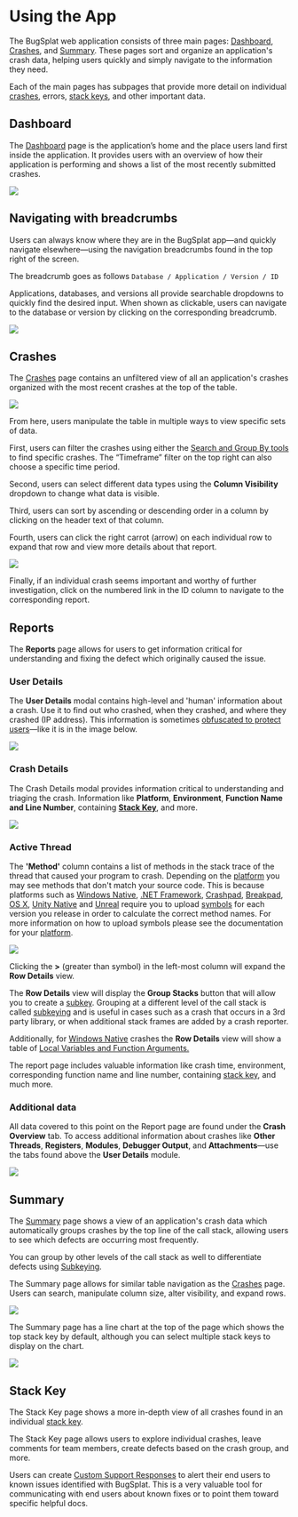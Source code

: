 # Using the App

The BugSplat web application consists of three main pages: [Dashboard](https://app.bugsplat.com/v2/dashboard), [Crashes](https://app.bugsplat.com/v2/crashes), and [Summary](https://app.bugsplat.com/v2/summary).  These pages sort and organize an application's crash data, helping users quickly and simply navigate to the information they need.

Each of the main pages has subpages that provide more detail on individual [crashes](../../education/bugsplat-terminology.md#crash-report), errors, [stack keys](../../education/bugsplat-terminology.md#stack-key), and other important data.

## Dashboard

The [Dashboard](https://app.bugsplat.com/v2/dashboard) page is the application’s home and the place users land first inside the application. It provides users with an overview of how their application is performing and shows a list of the most recently submitted crashes.

![](../../.gitbook/assets/bugsplat-dashboard.png)

## Navigating with breadcrumbs

Users can always know where they are in the BugSplat app—and quickly navigate elsewhere—using the navigation breadcrumbs found in the top right of the screen. 

The breadcrumb goes as follows `Database / Application / Version / ID`

Applications, databases, and versions all provide searchable dropdowns to quickly find the desired input.  When shown as clickable, users can navigate to the database or version by clicking on the corresponding breadcrumb.

![](../../.gitbook/assets/navigating-with-breadcrumbs.gif)



## Crashes

The [Crashes](https://app.bugsplat.com/v2/crashes) page contains an unfiltered view of all an application's crashes organized with the most recent crashes at the top of the table.

![](../../.gitbook/assets/screen-shot-2021-07-16-at-1.03.48-pm.png)

From here, users manipulate the table in multiple ways to view specific sets of data. 

First, users can filter the crashes using either the [Search and Group By tools](search.md) to find specific crashes. The “Timeframe” filter on the top right can also choose a specific time period.

Second, users can select different data types using the **Column Visibility** dropdown to change what data is visible.

Third, users can sort by ascending or descending order in a column by clicking on the header text of that column.

Fourth, users can click the right carrot \(arrow\) on each individual row to expand that row and view more details about that report.

![](../../.gitbook/assets/expando-row-crashes.gif)

Finally, if an individual crash seems important and worthy of further investigation, click on the numbered link in the ID column to navigate to the corresponding report.

## Reports

The **Reports** page allows for users to get information critical for understanding and fixing the defect which originally caused the issue. 

### User Details

The **User Details** modal contains high-level and 'human' information about a crash.  Use it to find out who crashed, when they crashed, and where they crashed \(IP address\).  This information is sometimes [obfuscated to protect users](../production/security-privacy-and-compliance/gdpr.md)—like it is in the image below.

![](../../.gitbook/assets/screen-shot-2021-07-16-at-3.08.42-pm%20%281%29.png)

### Crash Details 

The Crash Details modal provides information critical to understanding and triaging the crash.  Information like **Platform**, **Environment**, **Function Name and Line Number**, containing [**Stack Key**](../../education/bugsplat-terminology.md#stack-key), and more.

![](../../.gitbook/assets/crash-details-modal.png)

### Active Thread

The **'Method'** column contains a list of methods in the stack trace of the thread that caused your program to crash. Depending on the [platform](https://www.bugsplat.com/docs/sdk) you may see methods that don't match your source code. This is because platforms such as [Windows Native](https://www.bugsplat.com/docs/faq/crash-details-active-thread), [.NET Framework](https://www.bugsplat.com/docs/sdk/dot-net), [Crashpad](https://www.bugsplat.com/docs/sdk/crashpad), [Breakpad](https://www.bugsplat.com/docs/sdk/breakpad), [OS X](https://www.bugsplat.com/docs/sdk/os-x), [Unity Native](https://www.bugsplat.com/docs/sdk/unity) and [Unreal](https://www.bugsplat.com/docs/sdk/unreal) require you to upload [symbols](https://www.bugsplat.com/docs/faq/symbols/) for each version you release in order to calculate the correct method names. For more information on how to upload symbols please see the documentation for your [platform](https://www.bugsplat.com/docs/sdk).

![](../../.gitbook/assets/active-thread-july-21.png)

Clicking the **&gt;** \(greater than symbol\) in the left-most column will expand the **Row Details** view.

The **Row Details** view will display the **Group Stacks** button that will allow you to create a [subkey](https://www.bugsplat.com/docs/faq/subkey/). Grouping at a different level of the call stack is called [subkeying](https://www.bugsplat.com/resources/development/subkeying/) and is useful in cases such as a crash that occurs in a 3rd party library, or when additional stack frames are added by a crash reporter.

Additionally, for [Windows Native](https://www.bugsplat.com/docs/faq/crash-details-active-thread) crashes the **Row Details** view will show a table of [Local Variables and Function Arguments.](https://www.bugsplat.com/resources/development/local-variables-function-arguments/)

The report page includes valuable information like crash time, environment, corresponding function name and line number, containing [stack key](../../education/bugsplat-terminology.md#stack-key), and much more.

### Additional data

All data covered to this point on the Report page are found under the **Crash Overview** tab. To access additional information about crashes like **Other Threads**, **Registers**, **Modules**, **Debugger Output**, and **Attachments**—use the tabs found above the **User Details** module.

![](../../.gitbook/assets/viewing-tabs-crashreport%20%281%29%20%281%29.gif)

## Summary 

The [Summary](https://app.bugsplat.com/v2/summary) page shows a view of an application's crash data which automatically groups crashes by the top line of the call stack, allowing users to see which defects are occurring most frequently.  

You can group by other levels of the call stack as well to differentiate defects using [Subkeying](using-subkeying-to-find-difficult-crashes.md). 

The Summary page allows for similar table navigation as the [Crashes](using-the-app.md#crashes) page. Users can search, manipulate column size, alter visibility, and expand rows.

![](../../.gitbook/assets/summary-page.png)

The Summary page has a line chart at the top of the page which shows the top stack key by default, although you can select multiple stack keys to display on the chart.

![](../../.gitbook/assets/charting-stack-keys%20%283%29%20%283%29%20%283%29%20%281%29.gif)



## Stack Key

The Stack Key page shows a more in-depth view of all crashes found in an individual [stack key](../../education/bugsplat-terminology.md#stack-key). 

The Stack Key page allows users to explore individual crashes, leave comments for team members, create defects based on the crash group, and more. 

Users can create [Custom Support Responses](../production/setting-up-custom-support-responses.md) to alert their end users to known issues identified with BugSplat. This is a very valuable tool for communicating with end users about known fixes or to point them toward specific helpful docs.



